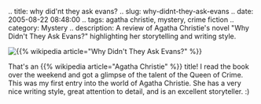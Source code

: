 .. title: why did'nt they ask evans?
.. slug: why-didnt-they-ask-evans
.. date: 2005-08-22 08:48:00
.. tags: agatha christie, mystery, crime fiction
.. category: Mystery
.. description: A review of Agatha Christie's novel "Why Didn't They Ask Evans?" highlighting her storytelling and writing style.

![{{% wikipedia article="Why Didn't They Ask Evans?" %}}](http://www.waidev4.com/php/IMAGES/AGATHA_Stories/89---Image.jpg)

That's an {{% wikipedia article="Agatha Christie" %}} title! I read the book over the weekend and got a
glimpse of the talent of the Queen of Crime. This was my first entry into the
world of Agatha Christie. She has a very nice writing style, great attention to
detail, and is an excellent storyteller. :)